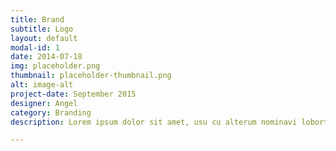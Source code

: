 ```yaml
---
title: Brand
subtitle: Logo
layout: default
modal-id: 1
date: 2014-07-18
img: placeholder.png
thumbnail: placeholder-thumbnail.png
alt: image-alt
project-date: September 2015
designer: Angel
category: Branding
description: Lorem ipsum dolor sit amet, usu cu alterum nominavi lobortis. At duo novum diceret. Tantas apeirian vix et, usu sanctus postulant inciderint ut, populo diceret necessitatibus in vim. Cu eum dicam feugiat noluisse.

---
```

